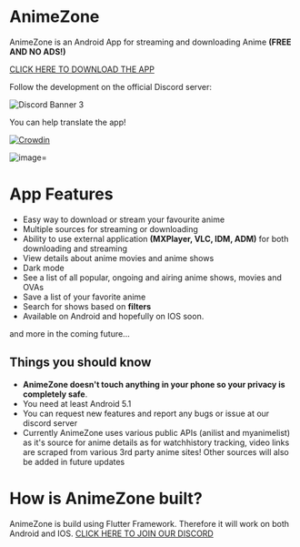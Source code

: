 # AnimeZone 

AnimeZone is an Android App for streaming and downloading Anime **(FREE AND NO ADS!)**

[CLICK HERE TO DOWNLOAD THE APP](https://github.com/spyderbibek/Anime-Zone/releases)

Follow the development on the official Discord server:

![Discord Banner 3](https://discordapp.com/api/guilds/512157790551408640/widget.png?style=banner3)

You can help translate the app!

[![Crowdin](https://badges.crowdin.net/animezone/localized.svg)](https://crowdin.com/project/animezone)

![image](https://user-images.githubusercontent.com/9642701/81381830-12038d80-912d-11ea-87c6-1b584fd55302.png)=

# App Features

* Easy way to download or stream your favourite anime
* Multiple sources for streaming or downloading
* Ability to use external application **(MXPlayer, VLC, IDM, ADM)** for both downloading and streaming
* View details about anime movies and anime shows
* Dark mode
* See a list of all popular, ongoing and airing anime shows, movies and OVAs
* Save a list of your favorite anime
* Search for shows based on **filters**
* Available on Android and hopefully on IOS soon.

and more in the coming future...


## Things you should know

* **AnimeZone doesn't touch anything in your phone so your privacy is completely safe**.
* You need at least Android 5.1
* You can request new features and report any bugs or issue at our discord server
* Currently AnimeZone uses various public APIs (anilist and myanimelist) as it's source for anime details as for watchhistory tracking, video links are scraped from various 3rd party anime sites! Other sources will also be added in future updates


# How is AnimeZone built?

AnimeZone is build using Flutter Framework. Therefore it will work on both Android and IOS.
[CLICK HERE TO JOIN OUR DISCORD](https://discord.gg/YV4GSyr)
